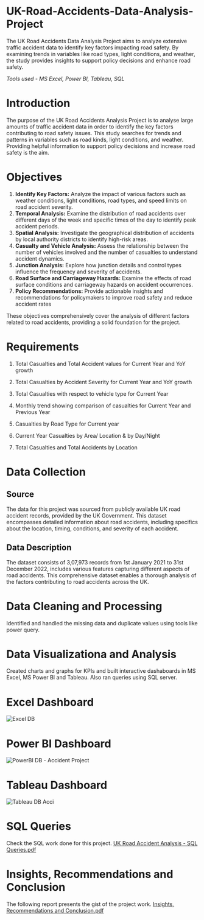# UK-Road-Accidents-Data-Analysis-Project
The UK Road Accidents Data Analysis Project aims to analyze extensive traffic accident data to identify key factors impacting road safety. By examining trends in variables like road types, light conditions, and weather, the study provides insights to support policy decisions and enhance road safety.

*Tools used - MS Excel, Power BI, Tableau, SQL*

# Introduction
The purpose of the UK Road Accidents Analysis Project is to analyse large amounts of traffic accident data in order to identify the key factors contributing to road safety issues. This study searches for trends and patterns in variables such as road kinds, light conditions, and weather. Providing helpful information to support policy decisions and increase road safety is the aim.
# Objectives
1. **Identify Key Factors:** Analyze the impact of various factors such as weather conditions, light conditions, road types, and speed limits on road accident severity.
2. **Temporal Analysis:** Examine the distribution of road accidents over different days of the week and specific times of the day to identify peak accident periods.
3. **Spatial Analysis:** Investigate the geographical distribution of accidents by local authority districts to identify high-risk areas.
4. **Casualty and Vehicle Analysis:** Assess the relationship between the number of vehicles involved and the number of casualties to understand accident dynamics.
5. **Junction Analysis:** Explore how junction details and control types influence the frequency and severity of accidents.
6. **Road Surface and Carriageway Hazards:** Examine the effects of road surface conditions and carriageway hazards on accident occurrences.
7. **Policy Recommendations:** Provide actionable insights and recommendations for policymakers to improve road safety and reduce accident rates

These objectives comprehensively cover the analysis of different factors related to road accidents, providing a solid foundation for the project.
# Requirements
1.	Total Casualties and Total Accident values for Current Year and YoY growth

2.	Total Casualties by Accident Severity for Current Year and YoY growth

3.	Total Casualties with respect to vehicle type for Current Year

4.	Monthly trend showing comparison of casualties for Current Year and Previous Year

5.	Casualties by Road Type for Current year

6.	Current Year Casualties by Area/ Location & by Day/Night

7.	Total Casualties and Total Accidents by Location

# Data Collection

## Source

The data for this project was sourced from publicly available UK road accident records, provided by the UK Government. This dataset encompasses detailed information about road accidents, including specifics about the location, timing, conditions, and severity of each accident.

## Data Description

The dataset consists of 3,07,973 records from 1st January 2021 to 31st December 2022, includes various features capturing different aspects of road accidents. 
This comprehensive dataset enables a thorough analysis of the factors contributing to road accidents across the UK.

# Data Cleaning and Processing

Identified and handled the missing data and duplicate values using tools like power query.

# Data Visualizationa and Analysis

Created charts and graphs for KPIs and built interactive dashaboards in MS Excel, MS Power BI and Tableau. Also ran queries using SQL server.

# Excel Dashboard
![Excel DB](https://github.com/akshaysangave/UK-Road-Accidents-Analysis/assets/156088551/c89fd9af-a024-41e1-935b-2260afd58b5b)
# Power BI Dashboard
![PowerBI DB - Accident Project](https://github.com/akshaysangave/UK-Road-Accidents-Analysis/assets/156088551/a20e3ddd-1be9-4989-bd56-e4c93d47a37f)
# Tableau Dashboard
![Tableau DB Acci](https://github.com/akshaysangave/UK-Road-Accidents-Analysis/assets/156088551/55fa91f8-eb6e-49ee-b4f1-c3d37a4dc954)
# SQL Queries
Check the SQL work done for this project.
[UK Road Accident Analysis - SQL Queries.pdf](https://github.com/user-attachments/files/16067404/UK.Road.Accident.Analysis.-.SQL.Queries.pdf)

# Insights, Recommendations and Conclusion
The following report presents the gist of the project work.
[Insights, Recommendations and Conclusion.pdf](https://github.com/user-attachments/files/16067513/Insights.Recommendations.and.Conclusion.pdf)



